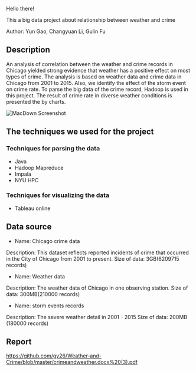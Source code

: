 Hello there!
 
This a big data project about relationship between weather and crime  

Author: Yun Gao, Changyuan Li, Gulin Fu
 
## Description
An analysis of correlation between the weather and crime records in Chicago yielded strong evidence that weather has a positive effect on most types of crime. The analysis is based on weather data and crime data in Chicago from 2001 to 2015. Also, we identify the effect of the storm event on crime rate. To parse the big data of the crime record, Hadoop is used in this project. The result of crime rate in diverse weather conditions is presented the by charts.  

![MacDown Screenshot](https://github.com/gy26/Weather-and-Crime/blob/master/Sheet%202%20(2).png)

## The techniques we used for the project
### Techniques for parsing the data 
* Java
* Hadoop Mapreduce
* Impala
* NYU HPC

### Techniques for visualizing the data 
* Tableau online

## Data source
* Name: Chicago crime data  

 Description: This dataset reflects reported incidents of crime that occurred in the City of Chicago from 2001 to present.
 Size of data:  3GB(6209715 records)

* Name: Weather data   

 Description: The weather data of Chicago in one observing station. 
 Size of data:  300MB(210000 records)

* Name: storm events records  

 Description: The severe weather detail in 2001 - 2015
 Size of data: 200MB (180000 records)




## Report
https://github.com/gy26/Weather-and-Crime/blob/master/crimeandweather.docx%20(3).pdf










